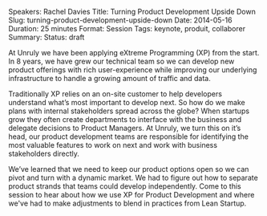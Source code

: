Speakers: Rachel Davies
Title: Turning Product Development Upside Down
Slug: turning-product-development-upside-down
Date: 2014-05-16
Duration: 25 minutes
Format: Session
Tags: keynote, produit, collaborer
Summary: 
Status: draft


At Unruly we have been applying eXtreme Programming (XP) from the start. In 8 years, we have grew our technical team so we can develop new product offerings with rich user-experience while improving our underlying infrastructure to handle a growing amount of traffic and data. 

Traditionally XP relies on an on-site customer to help developers understand what’s most important to develop next. So how do we make plans with internal stakeholders spread across the globe? When startups grow they often create departments to interface with the business and delegate decisions to Product Managers. At Unruly, we turn this on it’s head, our product development teams are responsible for identifying the most valuable features to work on next and work with business stakeholders directly.  

We’ve learned that we need to keep our product options open so we can pivot and turn with a dynamic market. We had to figure out how to separate product strands that teams could develop independently. Come to this session to hear about how we use XP for Product Development and where we've had to make adjustments to blend in practices from Lean Startup.
